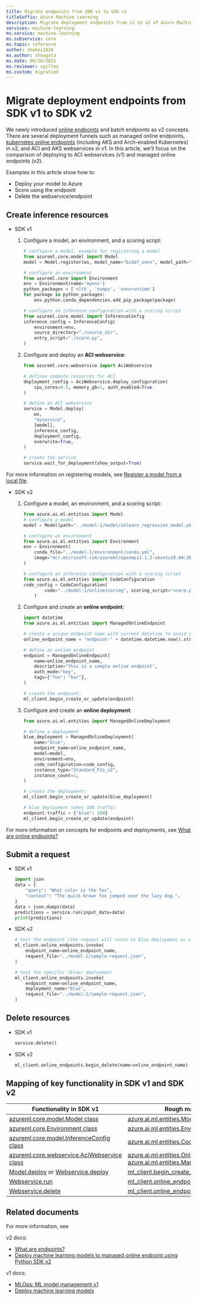 ```yaml
---
title: Migrate endpoints from SDK v1 to SDK v2
titleSuffix: Azure Machine Learning
description: Migrate deployment endpoints from v1 to v2 of Azure Machine Learning SDK
services: machine-learning
ms.service: machine-learning
ms.subservice: core
ms.topic: reference
author: shohei1029
ms.author: shnagata
ms.date: 09/16/2022
ms.reviewer: sgilley
ms.custom: migration
---
```


# Migrate deployment endpoints from SDK v1 to SDK v2

We newly introduced [online endpoints](concept-endpoints.md) and batch endpoints as v2 concepts. There are several deployment funnels such as managed online endpoints, [kubernetes online endpoints](how-to-attach-kubernetes-anywhere.md) (including AKS and Arch-enabled Kubernetes) in v2, and ACI and AKS webservices in v1. In this article, we'll focus on the comparison of deploying to ACI webservices (v1) and managed online endpoints (v2).

Examples in this article show how to:

* Deploy your model to Azure
* Score using the endpoint
* Delete the webservice/endpoint

## Create inference resources

* SDK v1
    1. Configure a model, an environment, and a scoring script:
        ```python
        # configure a model. example for registering a model 
        from azureml.core.model import Model
        model = Model.register(ws, model_name="bidaf_onnx", model_path="./model.onnx")
        
        # configure an environment
        from azureml.core import Environment
        env = Environment(name='myenv')
        python_packages = ['nltk', 'numpy', 'onnxruntime']
        for package in python_packages:
            env.python.conda_dependencies.add_pip_package(package)
        
        # configure an inference configuration with a scoring script
        from azureml.core.model import InferenceConfig
        inference_config = InferenceConfig(
            environment=env,
            source_directory="./source_dir",
            entry_script="./score.py",
        )
        ```

    1. Configure and deploy an **ACI webservice**:
        ```python
        from azureml.core.webservice import AciWebservice
        
        # defince compute resources for ACI
        deployment_config = AciWebservice.deploy_configuration(
            cpu_cores=0.5, memory_gb=1, auth_enabled=True
        )
        
        # define an ACI webservice
        service = Model.deploy(
            ws,
            "myservice",
            [model],
            inference_config,
            deployment_config,
            overwrite=True,
        )
        
        # create the service 
        service.wait_for_deployment(show_output=True)
        ```

For more information on registering models, see [Register a model from a local file](v1/how-to-deploy-and-where.md?tabs=python#register-a-model-from-a-local-file).

* SDK v2

    1. Configure a model, an environment, and a scoring script:
        ```python
        from azure.ai.ml.entities import Model
        # configure a model
        model = Model(path="../model-1/model/sklearn_regression_model.pkl")
        
        # configure an environment
        from azure.ai.ml.entities import Environment
        env = Environment(
            conda_file="../model-1/environment/conda.yml",
            image="mcr.microsoft.com/azureml/openmpi3.1.2-ubuntu18.04:20210727.v1",
        )
        
        # configure an inference configuration with a scoring script
        from azure.ai.ml.entities import CodeConfiguration
        code_config = CodeConfiguration(
                code="../model-1/onlinescoring", scoring_script="score.py"
            )
        ```

    1. Configure and create an **online endpoint**:
        ```python
        import datetime
        from azure.ai.ml.entities import ManagedOnlineEndpoint
        
        # create a unique endpoint name with current datetime to avoid conflicts
        online_endpoint_name = "endpoint-" + datetime.datetime.now().strftime("%m%d%H%M%f")
        
        # define an online endpoint
        endpoint = ManagedOnlineEndpoint(
            name=online_endpoint_name,
            description="this is a sample online endpoint",
            auth_mode="key",
            tags={"foo": "bar"},
        )
        
        # create the endpoint:
        ml_client.begin_create_or_update(endpoint)
        ```
    
    1. Configure and create an **online deployment**:
        ```python
        from azure.ai.ml.entities import ManagedOnlineDeployment
        
        # define a deployment
        blue_deployment = ManagedOnlineDeployment(
            name="blue",
            endpoint_name=online_endpoint_name,
            model=model,
            environment=env,
            code_configuration=code_config,
            instance_type="Standard_F2s_v2",
            instance_count=1,
        )
        
        # create the deployment:
        ml_client.begin_create_or_update(blue_deployment)
        
        # blue deployment takes 100 traffic
        endpoint.traffic = {"blue": 100}
        ml_client.begin_create_or_update(endpoint)
        ```

For more information on concepts for endpoints and deployments, see [What are online endpoints?](concept-endpoints.md#what-are-online-endpoints)


## Submit a request

* SDK v1

    ```python
    import json
    data = {
        "query": "What color is the fox",
        "context": "The quick brown fox jumped over the lazy dog.",
    }
    data = json.dumps(data)
    predictions = service.run(input_data=data)
    print(predictions)
    ```

* SDK v2

    ```python
    # test the endpoint (the request will route to blue deployment as set above)
    ml_client.online_endpoints.invoke(
        endpoint_name=online_endpoint_name,
        request_file="../model-1/sample-request.json",
    )
    
    # test the specific (blue) deployment
    ml_client.online_endpoints.invoke(
        endpoint_name=online_endpoint_name,
        deployment_name="blue",
        request_file="../model-1/sample-request.json",
    )
    ```

## Delete resources

* SDK v1

    ```python
    service.delete()
    ```

* SDK v2

    ```python
    ml_client.online_endpoints.begin_delete(name=online_endpoint_name)
    ```

## Mapping of key functionality in SDK v1 and SDK v2

|Functionality in SDK v1|Rough mapping in SDK v2|
|-|-|
|[azureml.core.model.Model class](/python/api/azureml-core/azureml.core.model.model?view=azure-ml-py&preserve-view=true)|[azure.ai.ml.entities.Model class](/python/api/azure-ai-ml/azure.ai.ml.entities.model?view=azure-python-preview&preserve-view=true)|
|[azureml.core.Environment class](/python/api/azureml-core/azureml.core.environment%28class%29?view=azure-ml-py&preserve-view=true)|[azure.ai.ml.entities.Environment class](/python/api/azure-ai-ml/azure.ai.ml.entities.environment?view=azure-python-preview&preserve-view=true)|
|[azureml.core.model.InferenceConfig class](/python/api/azureml-core/azureml.core.model.inferenceconfig?view=azure-ml-py&preserve-view=true)|[azure.ai.ml.entities.CodeConfiguration class](/python/api/azure-ai-ml/azure.ai.ml.entities.codeconfiguration?view=azure-python-preview&preserve-view=true)|
|[azureml.core.webservice.AciWebservice class](/python/api/azureml-core/azureml.core.webservice.aciwebservice?view=azure-ml-py&preserve-view=true#azureml-core-webservice-aciwebservice-deploy-configuration)|[azure.ai.ml.entities.OnlineDeployment class](/python/api/azure-ai-ml/azure.ai.ml.entities.onlinedeployment?view=azure-python-&preserve-view=true) (and [azure.ai.ml.entities.ManagedOnlineEndpoint class](/en-us/python/api/azure-ai-ml/azure.ai.ml.entities.managedonlineendpoint?view=azure-python-preview&preserve-view=true))|
|[Model.deploy](/python/api/azureml-core/azureml.core.model(class)?view=azure-ml-py&preserve-view=true#azureml-core-model-deploy) or [Webservice.deploy](/python/api/azureml-core/azureml.core.webservice%28class%29?view=azure-ml-py&preserve-view=true#azureml-core-webservice-deploy) |[ml_client.begin_create_or_update(online_deployment)](/python/api/azure-ai-ml/azure.ai.ml.mlclient?view=azure-python-preview&preserve-view=true#azure-ai-ml-mlclient-begin-create-or-update)|
[Webservice.run](/python/api/azureml-core/azureml.core.webservice%28class%29?view=azure-ml-py&preserve-view=true#azureml-core-webservice-run)|[ml_client.online_endpoints.invoke](/python/api/azure-ai-ml/azure.ai.ml.operations.onlineendpointoperations?view=azure-python-preview&preserve-view=true#azure-ai-ml-operations-onlineendpointoperations-invoke)|
[Webservice.delete](/python/api/azureml-core/azureml.core.webservice%28class%29?view=azure-ml-py&preserve-view=true#azureml-core-webservice-delete)|[ml_client.online_endpoints.delete](/python/api/azure-ai-ml/azure.ai.ml.operations.onlineendpointoperations?view=azure-python-preview&preserve-view=true#azure-ai-ml-operations-onlineendpointoperations-begin-delete)|

## Related documents

For more information, see

v2 docs:
* [What are endpoints?](concept-endpoints.md)
* [Deploy machine learning models to managed online endpoint using Python SDK v2](how-to-deploy-managed-online-endpoint-sdk-v2.md)

v1 docs:
* [MLOps: ML model management v1](v1/concept-model-management-and-deployment.md)
* [Deploy machine learning models](v1/how-to-deploy-and-where.md?tabs=python.md)

